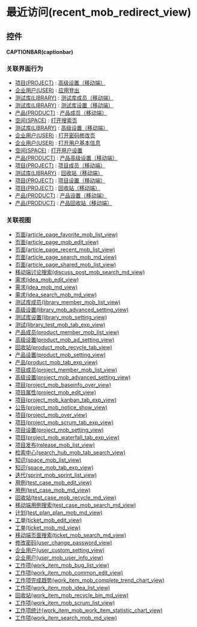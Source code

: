# 最近访问(recent_mob_redirect_view)  <!-- {docsify-ignore-all} -->



## 控件
#### CAPTIONBAR(captionbar)


### 关联界面行为
  * [项目(PROJECT)](module/ProjMgmt/project) : [高级设置（移动端）](module/ProjMgmt/project#界面行为)
  * [企业用户(USER)](module/Base/user) : [应用登出](module/Base/user#界面行为)
  * [测试库(LIBRARY)](module/TestMgmt/library) : [测试库成员（移动端）](module/TestMgmt/library#界面行为)
  * [测试库(LIBRARY)](module/TestMgmt/library) : [测试库设置（移动端）](module/TestMgmt/library#界面行为)
  * [产品(PRODUCT)](module/ProdMgmt/product) : [产品成员（移动端）](module/ProdMgmt/product#界面行为)
  * [空间(SPACE)](module/Wiki/space) : [打开搜索页](module/Wiki/space#界面行为)
  * [测试库(LIBRARY)](module/TestMgmt/library) : [高级设置（移动端）](module/TestMgmt/library#界面行为)
  * [企业用户(USER)](module/Base/user) : [打开密码修改页](module/Base/user#界面行为)
  * [企业用户(USER)](module/Base/user) : [打开用户基本信息](module/Base/user#界面行为)
  * [空间(SPACE)](module/Wiki/space) : [打开用户设置](module/Wiki/space#界面行为)
  * [产品(PRODUCT)](module/ProdMgmt/product) : [产品高级设置（移动端）](module/ProdMgmt/product#界面行为)
  * [项目(PROJECT)](module/ProjMgmt/project) : [项目成员（移动端）](module/ProjMgmt/project#界面行为)
  * [测试库(LIBRARY)](module/TestMgmt/library) : [回收站（移动端）](module/TestMgmt/library#界面行为)
  * [项目(PROJECT)](module/ProjMgmt/project) : [项目设置（移动端）](module/ProjMgmt/project#界面行为)
  * [项目(PROJECT)](module/ProjMgmt/project) : [回收站（移动端）](module/ProjMgmt/project#界面行为)
  * [产品(PRODUCT)](module/ProdMgmt/product) : [产品设置（移动端）](module/ProdMgmt/product#界面行为)
  * [产品(PRODUCT)](module/ProdMgmt/product) : [产品回收站（移动端）](module/ProdMgmt/product#界面行为)

### 关联视图
  * [页面(article_page_favorite_mob_list_view)](app/view/article_page_favorite_mob_list_view)
  * [页面(article_page_mob_edit_view)](app/view/article_page_mob_edit_view)
  * [页面(article_page_recent_mob_list_view)](app/view/article_page_recent_mob_list_view)
  * [页面(article_page_search_mob_md_view)](app/view/article_page_search_mob_md_view)
  * [页面(article_page_shared_mob_list_view)](app/view/article_page_shared_mob_list_view)
  * [移动端讨论搜索(discuss_post_mob_search_md_view)](app/view/discuss_post_mob_search_md_view)
  * [需求(idea_mob_edit_view)](app/view/idea_mob_edit_view)
  * [需求(idea_mob_md_view)](app/view/idea_mob_md_view)
  * [需求(idea_search_mob_md_view)](app/view/idea_search_mob_md_view)
  * [测试库成员(library_member_mob_list_view)](app/view/library_member_mob_list_view)
  * [高级设置(library_mob_advanced_setting_view)](app/view/library_mob_advanced_setting_view)
  * [测试库设置(library_mob_setting_view)](app/view/library_mob_setting_view)
  * [测试(library_test_mob_tab_exp_view)](app/view/library_test_mob_tab_exp_view)
  * [产品成员(product_member_mob_list_view)](app/view/product_member_mob_list_view)
  * [高级设置(product_mob_ad_setting_view)](app/view/product_mob_ad_setting_view)
  * [回收站(product_mob_recycle_tab_view)](app/view/product_mob_recycle_tab_view)
  * [产品设置(product_mob_setting_view)](app/view/product_mob_setting_view)
  * [产品(product_mob_tab_exp_view)](app/view/product_mob_tab_exp_view)
  * [项目成员(project_member_mob_list_view)](app/view/project_member_mob_list_view)
  * [高级设置(project_mob_advanced_setting_view)](app/view/project_mob_advanced_setting_view)
  * [项目(project_mob_baseinfo_over_view)](app/view/project_mob_baseinfo_over_view)
  * [项目属性(project_mob_edit_view)](app/view/project_mob_edit_view)
  * [项目(project_mob_kanban_tab_exp_view)](app/view/project_mob_kanban_tab_exp_view)
  * [公告(project_mob_notice_show_view)](app/view/project_mob_notice_show_view)
  * [项目(project_mob_over_view)](app/view/project_mob_over_view)
  * [项目(project_mob_scrum_tab_exp_view)](app/view/project_mob_scrum_tab_exp_view)
  * [项目设置(project_mob_setting_view)](app/view/project_mob_setting_view)
  * [项目(project_mob_waterfall_tab_exp_view)](app/view/project_mob_waterfall_tab_exp_view)
  * [项目发布(release_mob_list_view)](app/view/release_mob_list_view)
  * [检索中心(search_hub_mob_tab_search_view)](app/view/search_hub_mob_tab_search_view)
  * [知识(space_mob_list_view)](app/view/space_mob_list_view)
  * [知识(space_mob_tab_exp_view)](app/view/space_mob_tab_exp_view)
  * [迭代(sprint_mob_sprint_list_view)](app/view/sprint_mob_sprint_list_view)
  * [用例(test_case_mob_edit_view)](app/view/test_case_mob_edit_view)
  * [用例(test_case_mob_md_view)](app/view/test_case_mob_md_view)
  * [回收站(test_case_mob_recycle_md_view)](app/view/test_case_mob_recycle_md_view)
  * [移动端用例搜索(test_case_mob_search_md_view)](app/view/test_case_mob_search_md_view)
  * [计划(test_plan_plan_mob_md_view)](app/view/test_plan_plan_mob_md_view)
  * [工单(ticket_mob_edit_view)](app/view/ticket_mob_edit_view)
  * [工单(ticket_mob_md_view)](app/view/ticket_mob_md_view)
  * [移动端页面搜索(ticket_mob_search_md_view)](app/view/ticket_mob_search_md_view)
  * [修改密码(user_change_password_view)](app/view/user_change_password_view)
  * [企业用户(user_custom_setting_view)](app/view/user_custom_setting_view)
  * [企业用户(user_mob_user_info_view)](app/view/user_mob_user_info_view)
  * [工作项(work_item_mob_bug_list_view)](app/view/work_item_mob_bug_list_view)
  * [工作项(work_item_mob_common_edit_view)](app/view/work_item_mob_common_edit_view)
  * [工作项完成趋势(work_item_mob_complete_trend_chart_view)](app/view/work_item_mob_complete_trend_chart_view)
  * [工作项(work_item_mob_idea_list_view)](app/view/work_item_mob_idea_list_view)
  * [回收站(work_item_mob_recycle_bin_md_view)](app/view/work_item_mob_recycle_bin_md_view)
  * [工作项(work_item_mob_scrum_list_view)](app/view/work_item_mob_scrum_list_view)
  * [工作项统计(work_item_mob_work_item_statistic_chart_view)](app/view/work_item_mob_work_item_statistic_chart_view)
  * [工作项(work_item_search_mob_md_view)](app/view/work_item_search_mob_md_view)

<script>
 const { createApp } = Vue
  createApp({
    data() {
      return {

      }
    }
  }).use(ElementPlus).mount('#app')
</script>